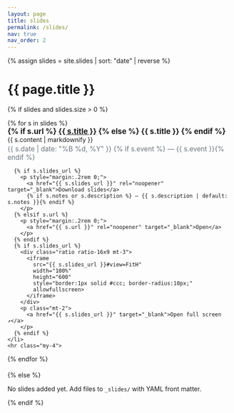 ```yaml
---
layout: page
title: slides
permalink: /slides/
nav: true
nav_order: 2
---
```


<!-- This page lists items from the _slides collection -->

{% assign slides = site.slides | sort: "date" | reverse %}
<h1>{{ page.title }}</h1>

{% if slides and slides.size > 0 %}
  <ul class="slides-list" style="list-style:none;padding-left:0;">
  {% for s in slides %}
    <li style="margin-bottom:1.2rem;">
      <h2 style="margin:0; font-size:1.05rem;">
        {% if s.url %}
          <a href="{{ s.url }}">{{ s.title }}</a>
        {% else %}
          {{ s.title }}
        {% endif %}
      </h2>
      {{ s.content | markdownify }}
      <p style="margin:.2rem 0 .4rem; color:#6c757d; font-size:.95rem;">
        {{ s.date | date: "%B %d, %Y" }}
        {% if s.event %} — {{ s.event }}{% endif %}
      </p>

      {% if s.slides_url %}
        <p style="margin:.2rem 0;">
          <a href="{{ s.slides_url }}" rel="noopener" target="_blank">Download slides</a>
          {% if s.notes or s.description %} — {{ s.description | default: s.notes }}{% endif %}
        </p>
      {% elsif s.url %}
        <p style="margin:.2rem 0;">
          <a href="{{ s.url }}" rel="noopener" target="_blank">Open</a>
        </p>
      {% endif %}
      {% if s.slides_url %}
        <div class="ratio ratio-16x9 mt-3">
          <iframe
            src="{{ s.slides_url }}#view=FitH"
            width="100%"
            height="600"
            style="border:1px solid #ccc; border-radius:10px;"
            allowfullscreen>
          </iframe>
        </div>
        <p class="mt-2">
          <a href="{{ s.slides_url }}" target="_blank">Open full screen ↗</a>
        </p>
      {% endif %}
    </li>
    <hr class="my-4">
  {% endfor %}
  </ul>
{% else %}
  <p>No slides added yet. Add files to <code>_slides/</code> with YAML front matter.</p>
{% endif %}

